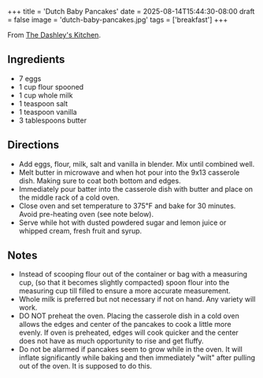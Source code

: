 +++
title = 'Dutch Baby Pancakes'
date = 2025-08-14T15:44:30-08:00
draft = false
image = 'dutch-baby-pancakes.jpg'
tags = ['breakfast']
+++

From [The Dashley's Kitchen](https://thedashleyskitchen.com/german-dutch-baby-pancake/).

## Ingredients
* 7 eggs
* 1 cup flour spooned
* 1 cup whole milk
* 1 teaspoon salt
* 1 teaspoon vanilla
* 3 tablespoons butter

## Directions
* Add eggs, flour, milk, salt and vanilla in blender. Mix until combined well.
* Melt butter in microwave and when hot pour into the 9x13 casserole dish. Making sure to coat both bottom and edges.
* Immediately pour batter into the casserole dish with butter and place on the middle rack of a cold oven.
* Close oven and set temperature to 375℉ and bake for 30 minutes. Avoid pre-heating oven (see note below).
* Serve while hot with dusted powdered sugar and lemon juice or whipped cream, fresh fruit and syrup.

## Notes
* Instead of scooping flour out of the container or bag with a measuring cup, (so that it becomes slightly compacted) spoon flour into the measuring cup till filled to ensure a more accurate measurement.
* Whole milk is preferred but not necessary if not on hand. Any variety will work.
* DO NOT preheat the oven. Placing the casserole dish in a cold oven allows the edges and center of the pancakes to cook a little more evenly. If oven is preheated, edges will cook quicker and the center does not have as much opportunity to rise and get fluffy.
* Do not be alarmed if pancakes seem to grow while in the oven. It will inflate significantly while baking and then immediately "wilt" after pulling out of the oven. It is supposed to do this.

